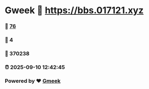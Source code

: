 # Gweek :link: https://bbs.017121.xyz 
### :page_facing_up: [76](https://bbs.017121.xyz/tag.html) 
### :speech_balloon: 4 
### :hibiscus: 370238 
### :alarm_clock: 2025-09-10 12:42:45 
### Powered by :heart: [Gmeek](https://github.com/Meekdai/Gmeek)
